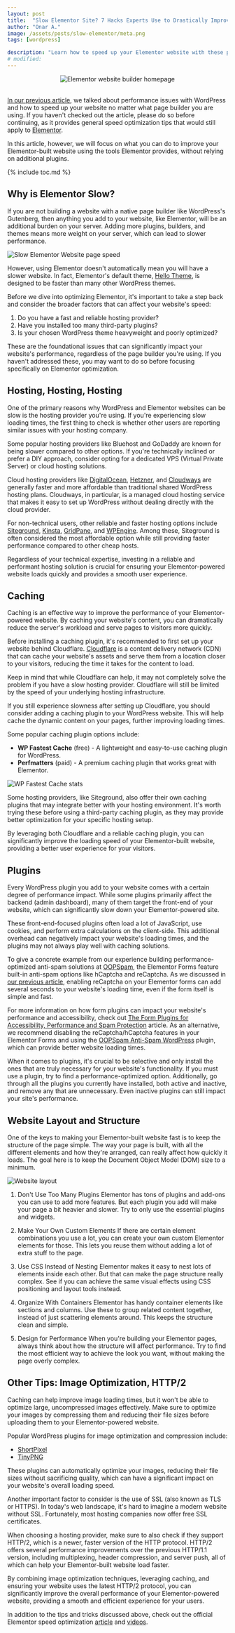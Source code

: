 ```yaml
---
layout: post
title:  "Slow Elementor Site? 7 Hacks Experts Use to Drastically Improve Page Speed"
author: "Onar A."
image: /assets/posts/slow-elementor/meta.png
tags: [wordpress]

description: "Learn how to speed up your Elementor website with these proven 7 tips."
# modified: 
---
```

<center>
<img loading="lazy"  alt="Elementor website builder homepage" src="/blog/assets/posts/slow-elementor/elementor.png">
</center>
<br/>

[In our previous article](https://www.oopspam.com/blog/slow-wordpress-website), we talked about performance issues with WordPress and how to speed up your website no matter what page builder you are using. If you haven't checked out the article, please do so before continuing, as it provides general speed optimization tips that would still apply to [Elementor](https://elementor.com/).

In this article, however, we will focus on what you can do to improve your Elementor-built website using the tools Elementor provides, without relying on additional plugins.

{% include toc.md %}

## Why is Elementor Slow?

If you are not building a website with a native page builder like WordPress's Gutenberg, then anything you add to your website, like Elementor, will be an additional burden on your server. Adding more plugins, builders, and themes means more weight on your server, which can lead to slower performance.

![Slow Elementor Website page speed](/blog/assets/posts/slow-elementor/pagespeed.webp "Slow Elementor Website page speed")

However, using Elementor doesn't automatically mean you will have a slower website. In fact, Elementor's default theme, [Hello Theme](https://elementor.com/blog/introducing-hello-theme/), is designed to be faster than many other WordPress themes.

Before we dive into optimizing Elementor, it's important to take a step back and consider the broader factors that can affect your website's speed:

1. Do you have a fast and reliable hosting provider?
2. Have you installed too many third-party plugins?
3. Is your chosen WordPress theme heavyweight and poorly optimized?

These are the foundational issues that can significantly impact your website's performance, regardless of the page builder you're using. If you haven't addressed these, you may want to do so before focusing specifically on Elementor optimization.


## Hosting, Hosting, Hosting

One of the primary reasons why WordPress and Elementor websites can be slow is the hosting provider you're using. If you're experiencing slow loading times, the first thing to check is whether other users are reporting similar issues with your hosting company.

Some popular hosting providers like Bluehost and GoDaddy are known for being slower compared to other options. If you're technically inclined or prefer a DIY approach, consider opting for a dedicated VPS (Virtual Private Server) or cloud hosting solutions.

Cloud hosting providers like [DigitalOcean](https://www.digitalocean.com/), [Hetzner](https://www.hetzner.com/), and [Cloudways](https://www.cloudways.com/en/) are generally faster and more affordable than traditional shared WordPress hosting plans. Cloudways, in particular, is a managed cloud hosting service that makes it easy to set up WordPress without dealing directly with the cloud provider.

For non-technical users, other reliable and faster hosting options include [Siteground](https://www.siteground.com/), [Kinsta](https://kinsta.com/), [GridPane](https://gridpane.com/), and [WPEngine](https://wpengine.com/). Among these, Siteground is often considered the most affordable option while still providing faster performance compared to other cheap hosts.

Regardless of your technical expertise, investing in a reliable and performant hosting solution is crucial for ensuring your Elementor-powered website loads quickly and provides a smooth user experience.

## Caching

Caching is an effective way to improve the performance of your Elementor-powered website. By caching your website's content, you can dramatically reduce the server's workload and serve pages to visitors more quickly.

Before installing a caching plugin, it's recommended to first set up your website behind Cloudflare. [Cloudflare](https://developers.cloudflare.com/fundamentals/setup/account-setup/add-site/) is a content delivery network (CDN) that can cache your website's assets and serve them from a location closer to your visitors, reducing the time it takes for the content to load.

Keep in mind that while Cloudflare can help, it may not completely solve the problem if you have a slow hosting provider. Cloudflare will still be limited by the speed of your underlying hosting infrastructure.

If you still experience slowness after setting up Cloudflare, you should consider adding a caching plugin to your WordPress website. This will help cache the dynamic content on your pages, further improving loading times.

Some popular caching plugin options include:

- **WP Fastest Cache** (free) - A lightweight and easy-to-use caching plugin for WordPress.
- **Perfmatters** (paid) - A premium caching plugin that works great with Elementor.

![WP Fastest Cache stats](/blog/assets/posts/slow-elementor/caching-plugin.jpg "WP Fastest Cache stats")

Some hosting providers, like Siteground, also offer their own caching plugins that may integrate better with your hosting environment. It's worth trying these before using a third-party caching plugin, as they may provide better optimization for your specific hosting setup.

By leveraging both Cloudflare and a reliable caching plugin, you can significantly improve the loading speed of your Elementor-built website, providing a better user experience for your visitors.

## Plugins

Every WordPress plugin you add to your website comes with a certain degree of performance impact. While some plugins primarily affect the backend (admin dashboard), many of them target the front-end of your website, which can significantly slow down your Elementor-powered site.

These front-end-focused plugins often load a lot of JavaScript, use cookies, and perform extra calculations on the client-side. This additional overhead can negatively impact your website's loading times, and the plugins may not always play well with caching solutions.

To give a concrete example from our experience building performance-optimized anti-spam solutions at [OOPSpam](https://www.oopspam.com/), the Elementor Forms feature built-in anti-spam options like hCaptcha and reCaptcha. As we discussed in [our previous article](https://www.oopspam.com/blog/recaptcha-performance-analyses), enabling reCaptcha on your Elementor forms can add several seconds to your website's loading time, even if the form itself is simple and fast.

For more information on how form plugins can impact your website's performance and accessibility, check out [The Form Plugins for Accessibility, Performance and Spam Protection](https://www.oopspam.com/blog/best-wordpress-form-builder-plugins) article. As an alternative, we recommend disabling the reCaptcha/hCaptcha features in your Elementor Forms and using the [OOPSpam Anti-Spam WordPress](https://wordpress.org/plugins/oopspam-anti-spam/) plugin, which can provide better website loading times.

When it comes to plugins, it's crucial to be selective and only install the ones that are truly necessary for your website's functionality. If you must use a plugin, try to find a performance-optimized option. Additionally, go through all the plugins you currently have installed, both active and inactive, and remove any that are unnecessary. Even inactive plugins can still impact your site's performance.

## Website Layout and Structure

One of the keys to making your Elementor-built website fast is to keep the structure of the page simple. The way your page is built, with all the different elements and how they're arranged, can really affect how quickly it loads. The goal here is to keep the Document Object Model (DOM) size to a minimum.

![Website layout](/blog/assets/posts/slow-elementor/layout.webp "Website layout")

1. Don't Use Too Many Plugins
Elementor has tons of plugins and add-ons you can use to add more features. But each plugin you add will make your page a bit heavier and slower. Try to only use the essential plugins and widgets.

2. Make Your Own Custom Elements
If there are certain element combinations you use a lot, you can create your own custom Elementor elements for those. This lets you reuse them without adding a lot of extra stuff to the page.

3. Use CSS Instead of Nesting
Elementor makes it easy to nest lots of elements inside each other. But that can make the page structure really complex. See if you can achieve the same visual effects using CSS positioning and layout tools instead.

4. Organize With Containers
Elementor has handy container elements like sections and columns. Use these to group related content together, instead of just scattering elements around. This keeps the structure clean and simple.

5. Design for Performance
When you're building your Elementor pages, always think about how the structure will affect performance. Try to find the most efficient way to achieve the look you want, without making the page overly complex.

## Other Tips: Image Optimization, HTTP/2

Caching can help improve image loading times, but it won't be able to optimize large, uncompressed images effectively. Make sure to optimize your images by compressing them and reducing their file sizes before uploading them to your Elementor-powered website.

Popular WordPress plugins for image optimization and compression include:

- [ShortPixel](https://wordpress.org/plugins/shortpixel-image-optimiser/)
- [TinyPNG](https://wordpress.org/plugins/tiny-compress-images/)

These plugins can automatically optimize your images, reducing their file sizes without sacrificing quality, which can have a significant impact on your website's overall loading speed.

Another important factor to consider is the use of SSL (also known as TLS or HTTPS). In today's web landscape, it's hard to imagine a modern website without SSL. Fortunately, most hosting companies now offer free SSL certificates. 

When choosing a hosting provider, make sure to also check if they support HTTP/2, which is a newer, faster version of the HTTP protocol. HTTP/2 offers several performance improvements over the previous HTTP/1.1 version, including multiplexing, header compression, and server push, all of which can help your Elementor-built website load faster.

By combining image optimization techniques, leveraging caching, and ensuring your website uses the latest HTTP/2 protocol, you can significantly improve the overall performance of your Elementor-powered website, providing a smooth and efficient experience for your users.

In addition to the tips and tricks discussed above, check out the official Elementor speed optimization [article](https://elementor.com/help/speed-up-a-slow-site/) and [videos](https://www.youtube.com/playlist?list=PLZyp9H25CboFg7tA0J3ksRf7gjOsrW1Ot).
